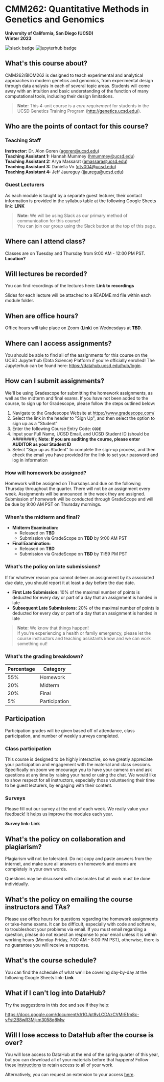 # CMM262: Quantitative Methods in Genetics and Genomics
**University of California, San Diego (UCSD)**<br>
**Winter 2023**

![slack badge](https://img.shields.io/badge/Join%20Slack-blueviolet?style=for-the-badge&logo=slack) ![jupyterhub badge](https://img.shields.io/badge/Login%20to%20JupyterHub-grey?style=for-the-badge&logo=jupyter)

## What's this course about?
CMM262/BIOM262 is designed to teach experimental and analytical approaches in modern genetics and genomics, from experimental design through data analysis in each of several topic areas. Students will come away with an intuition and basic understanding of the function of many computational tools, including their design limitations.

> <b>Note:</b> 
> This 4-unit course is a <i>core requirement</i> for students in the UCSD Genetics Training Program (http://genetics.ucsd.edu/).
             
## Who are the points of contact for this course?
### Teaching Staff
**Instructor:** Dr. Alon Goren (agoren@ucsd.edu)<br>
**Teaching Assistant 1:** Hannah Mummey (hmummey@ucsd.edu)<br>
**Teaching Assistant 2:** Arya Massarat (amassara@ucsd.edu)<br>
**Teaching Assistant 3:** Daniella Vo (dtv004@ucsd.edu)<br>
**Teaching Assistant 4:** Jeff Jaureguy (jjauregu@ucsd.edu)<br>

### Guest Lecturers
As each module is taught by a separate guest lecturer, their contact information is provided in the syllabus table at the following Google Sheets link: **LINK**

> **Note:** We will be using Slack as our primary method of communication for this course!<br>
> You can join our group using the Slack button at the top of this page.

## Where can I attend class?
Classes are on Tuesday and Thursday from 9:00 AM - 12:00 PM PST. **Location?**

## Will lectures be recorded?
You can find recordings of the lectures here: **Link to recordings**

Slides for each lecture will be attached to a README.md file within each module folder.

## When are office hours?
Office hours will take place on Zoom (**Link**) on Wednesdays at **TBD**.

## Where can I access assignments?
You should be able to find all of the assignments for this course on the UCSD Jupyterhub (Data Science) Platform if you're officially enrolled! The Jupyterhub can be found here: https://datahub.ucsd.edu/hub/login.

## How can I submit assignments?
We'll be using Gradescope for submitting the homework assignments, as well as the midterm and final exams. If you have not been added to the course, to sign up for Gradescope, please follow the steps outlined below:

1. Navigate to the Gradescope Website at https://www.gradescope.com/
2. Select the link in the header to "Sign Up", and then select the option to sign up as a "Student"
3. Enter the following Course Entry Code: **`CODE`**
4. Input your Full Name, UCSD Email, and UCSD Student ID (should be A#######);
**Note: If you are auditing the course, please enter AUDITOR as your Student ID**
5. Select "Sign up as Student" to complete the sign-up process, and then check the email you have provided for the link to set your password and log in information

### How will homework be assigned?
Homework will be assigned on Thursdays and due on the following Thursday throughout the quarter. There will not be an assignment every week. Assignments will be announced in the week they are assigned. Submission of homework will be conducted through GradeScope and will be due by 9:00 AM PST on Thursday mornings.

### When's the midterm and final?
* **Midterm Examination:**
  * Released on **TBD**
  * Submission via GradeScope on **TBD** by 9:00 AM PST
* **Final Examination:**
  * Released on **TBD**
  * Submission via GradeScope on **TBD** by 11:59 PM PST

### What's the policy on late submissions?
If for whatever reason you cannot deliver an assignment by its associated due date, you should report it at least a day before the due date.

* **First Late Submission:** 10% of the maximal number of points is deducted for every day or part of a day that an assignment is handed in late
* **Subsequent Late Submissions:** 20% of the maximal number of points is deducted for every day or part of a day that an assignment is handed in late

> **Note:** We know that things happen!<br>
> If you're experiencing a health or family emergency, please let the course instructors and teaching assistants know and we can work something out!

### What's the grading breakdown?
| Percentage | Category |
|------------|----------|
|    55%	   | Homework |
|    20%	   | Midterm  |
|    20%	   |  Final   |
|    5%	     |Participation |

## Participation
Participation grades will be given based off of attendance, class participation, and number of weekly surveys completed.

### Class participation
This course is designed to be highly interactive, so we greatly appreciate your participation and engagement with the material and class sessions. Specifically on zoom we encourage you to have your camera on and ask questions at any time by raising your hand or using the chat. We would like to show respect for all instructors, especially those volunteering their time to be guest lecturers, by engaging with their content.

### Surveys
Please fill out our survey at the end of each week. We really value your feedback! It helps us improve the modules each year.

**Survey link:** **Link**

## What's the policy on collaboration and plagiarism?
Plagiarism will not be tolerated. Do not copy and paste answers from the internet, and make sure all answers on homework and exams are completely in your own words.

Questions may be discussed with classmates but all work must be done individually.

## What's the policy on emailing the course instructors and TAs?
Please use office hours for questions regarding the homework assignments or take-home exams. It can be difficult, especially with code and software, to troubleshoot your problems via email. If you must email regarding a question, please do not expect an response to your email unless it is within working hours (Monday-Friday, 7:00 AM - 8:00 PM PST), otherwise, there is no guarantee you will receive a response.

## What's the course schedule?
You can find the schedule of what we'll be covering day-by-day at the following Google Sheets link: **Link**

## What if I can't log into DataHub?
Try the suggestions in this doc and see if they help:

https://docs.google.com/document/d/1GJpt8vLCDAzCVMrEfm8c-vFst2B8wR3Mj-m3058q8Mw

## Will I lose access to DataHub after the course is over?
You will lose access to DataHub at the end of the spring quarter of this year, but you can download all of your materials before that happens! Follow these [instructions](https://docs.google.com/document/d/1kquyVU-8bKfQFfwDykjb_b1YIFMSfc01PcOwyW_uh-A) to retain access to all of your work.

Alternatively, you can request an extension to your access [here](https://go.ucsd.edu/2wc5gH0%29).
